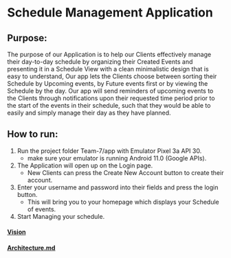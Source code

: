 # Schedule Management Application
## Purpose:
The purpose of our Application is to help our Clients effectively manage their day-to-day schedule by organizing their Created Events and presenting it in a Schedule View with a clean minimalistic design that is easy to understand, Our app lets the Clients choose between sorting their Schedule by Upcoming events, by Future events first or by viewing the Schedule by the day. Our app will send reminders of upcoming events to the Clients through notifications upon their requested time period prior to the start of the events in their schedule, such that they would be able to easily and simply manage their day as they have planned.


## How to run:
1. Run the project folder Team-7/app with Emulator Pixel 3a API 30.
    - make sure your emulator is running Android 11.0 (Google APIs).
2. The Application will open up on the Login page.
    - New Clients can press the Create New Account button to create their account.
3. Enter your username and password into their fields and press the login button.
    - This will bring you to your homepage which displays your Schedule of events.
4. Start Managing your schedule.

#### [Vision](VISION.md)

#### [Architecture.md](ARCHITECTURE.md)
